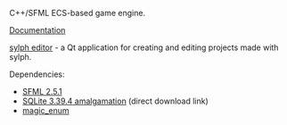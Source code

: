 C++/SFML ECS-based game engine.

[Documentation](docs/docs.md)

[sylph editor](https://github.com/surfactants/sylph-editor) - a Qt application for creating and editing projects made with sylph.

Dependencies:
- [SFML 2.5.1](https://github.com/SFML/SFML/releases/tag/2.5.1)
- [SQLite 3.39.4 amalgamation](http://www.sqlite.org/2022/sqlite-amalgamation-3390400.zip) (direct download link)
- [magic_enum](https://github.com/Neargye/magic_enum/releases/tag/v0.8.2)

